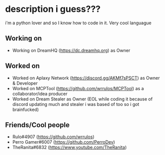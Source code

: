
# description i guess???

i'm a python lover and so I know how to code in it. Very cool languague

## Working on
- Working on DreamHQ (https://dc.dreamhq.org) as Owner

## Worked on
- Worked on Aplaxy Network (https://discord.gg/AKMf7sPSCT) as Owner & Developer
- Worked on MCPTool (https://github.com/wrrulos/MCPTool) as a collaborator/idea producer
- Worked on Dream Stealer as Owner (EOL while coding it because of discord updating much and stealer i was based of too so i got brainfucked)

## Friends/Cool people
- Rulo#4907 (https://github.com/wrrulos)
- Perro Gamer#6007 (https://github.com/PerroDev)
- TheRanita#6832 (https://www.youtube.com/TheRanita)
